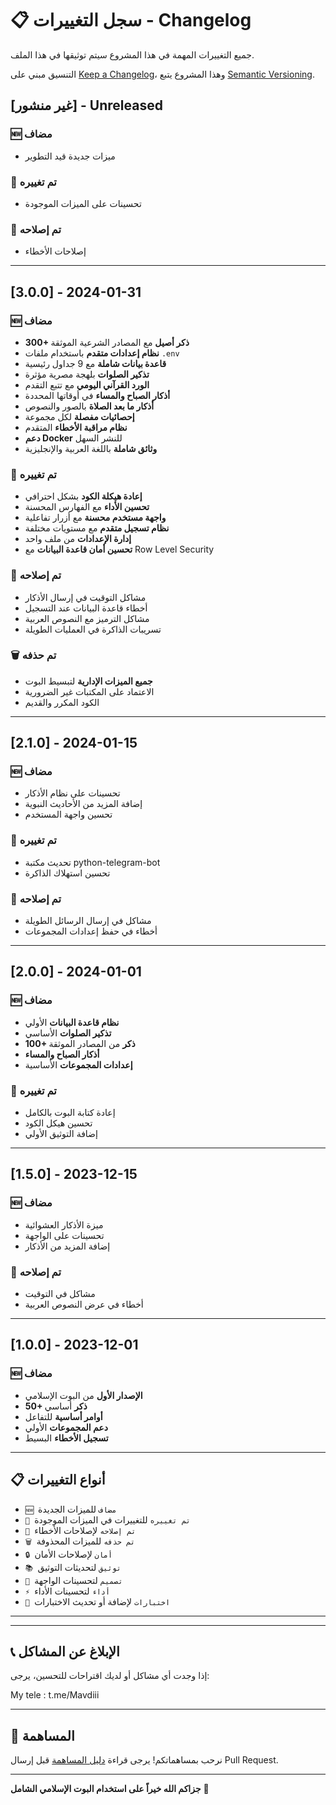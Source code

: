 # 📋 سجل التغييرات - Changelog

جميع التغييرات المهمة في هذا المشروع سيتم توثيقها في هذا الملف.

التنسيق مبني على [Keep a Changelog](https://keepachangelog.com/en/1.0.0/)،
وهذا المشروع يتبع [Semantic Versioning](https://semver.org/spec/v2.0.0.html).

## [غير منشور] - Unreleased

### 🆕 مضاف
- ميزات جديدة قيد التطوير

### 🔄 تم تغييره
- تحسينات على الميزات الموجودة

### 🐛 تم إصلاحه
- إصلاحات الأخطاء

---

## [3.0.0] - 2024-01-31

### 🆕 مضاف
- **300+ ذكر أصيل** مع المصادر الشرعية الموثقة
- **نظام إعدادات متقدم** باستخدام ملفات `.env`
- **قاعدة بيانات شاملة** مع 9 جداول رئيسية
- **تذكير الصلوات** بلهجة مصرية مؤثرة
- **الورد القرآني اليومي** مع تتبع التقدم
- **أذكار الصباح والمساء** في أوقاتها المحددة
- **أذكار ما بعد الصلاة** بالصور والنصوص
- **إحصائيات مفصلة** لكل مجموعة
- **نظام مراقبة الأخطاء** المتقدم
- **دعم Docker** للنشر السهل
- **وثائق شاملة** باللغة العربية والإنجليزية

### 🔄 تم تغييره
- **إعادة هيكلة الكود** بشكل احترافي
- **تحسين الأداء** مع الفهارس المحسنة
- **واجهة مستخدم محسنة** مع أزرار تفاعلية
- **نظام تسجيل متقدم** مع مستويات مختلفة
- **إدارة الإعدادات** من ملف واحد
- **تحسين أمان قاعدة البيانات** مع Row Level Security

### 🐛 تم إصلاحه
- مشاكل التوقيت في إرسال الأذكار
- أخطاء قاعدة البيانات عند التسجيل
- مشاكل الترميز مع النصوص العربية
- تسريبات الذاكرة في العمليات الطويلة

### 🗑️ تم حذفه
- **جميع الميزات الإدارية** لتبسيط البوت
- الاعتماد على المكتبات غير الضرورية
- الكود المكرر والقديم

---

## [2.1.0] - 2024-01-15

### 🆕 مضاف
- تحسينات على نظام الأذكار
- إضافة المزيد من الأحاديث النبوية
- تحسين واجهة المستخدم

### 🔄 تم تغييره
- تحديث مكتبة python-telegram-bot
- تحسين استهلاك الذاكرة

### 🐛 تم إصلاحه
- مشاكل في إرسال الرسائل الطويلة
- أخطاء في حفظ إعدادات المجموعات

---

## [2.0.0] - 2024-01-01

### 🆕 مضاف
- **نظام قاعدة البيانات** الأولي
- **تذكير الصلوات** الأساسي
- **100+ ذكر** من المصادر الموثقة
- **أذكار الصباح والمساء**
- **إعدادات المجموعات** الأساسية

### 🔄 تم تغييره
- إعادة كتابة البوت بالكامل
- تحسين هيكل الكود
- إضافة التوثيق الأولي

---

## [1.5.0] - 2023-12-15

### 🆕 مضاف
- ميزة الأذكار العشوائية
- تحسينات على الواجهة
- إضافة المزيد من الأذكار

### 🐛 تم إصلاحه
- مشاكل في التوقيت
- أخطاء في عرض النصوص العربية

---

## [1.0.0] - 2023-12-01

### 🆕 مضاف
- **الإصدار الأول** من البوت الإسلامي
- **50+ ذكر** أساسي
- **أوامر أساسية** للتفاعل
- **دعم المجموعات** الأولي
- **تسجيل الأخطاء** البسيط

---

## 📋 أنواع التغييرات

- `🆕 مضاف` للميزات الجديدة
- `🔄 تم تغييره` للتغييرات في الميزات الموجودة
- `🐛 تم إصلاحه` لإصلاحات الأخطاء
- `🗑️ تم حذفه` للميزات المحذوفة
- `🔒 أمان` لإصلاحات الأمان
- `📚 توثيق` لتحديثات التوثيق
- `🎨 تصميم` لتحسينات الواجهة
- `⚡ أداء` لتحسينات الأداء
- `🧪 اختبارات` لإضافة أو تحديث الاختبارات

---

---

## 📞 الإبلاغ عن المشاكل

إذا وجدت أي مشاكل أو لديك اقتراحات للتحسين، يرجى:

My tele : t.me/Mavdiii

---

## 🤝 المساهمة

نرحب بمساهماتكم! يرجى قراءة [دليل المساهمة](CONTRIBUTING.md) قبل إرسال Pull Request.

---

**جزاكم الله خيراً على استخدام البوت الإسلامي الشامل** 🕌